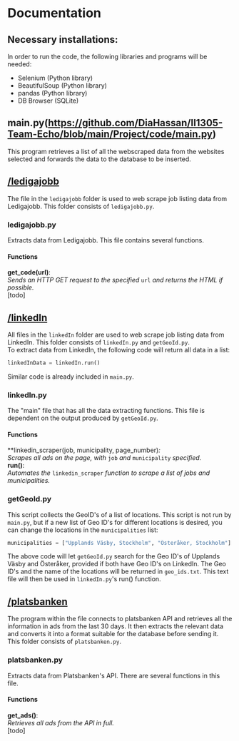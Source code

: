 # Documentation
## Necessary installations:  
In order to run the code, the following libraries and programs will be needed:  
 - Selenium (Python library)
 - BeautifulSoup (Python library)
 - pandas (Python library)
 - DB Browser (SQLite)

## main.py(https://github.com/DiaHassan/II1305-Team-Echo/blob/main/Project/code/main.py)
This program retrieves a list of all the webscraped data from the websites selected and forwards the data to the database to be inserted.

## [/ledigajobb](https://github.com/DiaHassan/II1305-Team-Echo/tree/main/Project/code/ledigajobb)
The file in the ```ledigajobb``` folder is used to web scrape job listing data from Ledigajobb. This folder consists of ```ledigajobb.py```.  

### ledigajobb.py
Extracts data from Ledigajobb. This file contains several functions.
#### Functions
**get_code(url)**:  
*Sends an HTTP GET request to the specified* ```url``` *and returns the HTML if possible.*  
[todo]

## [/linkedIn](https://github.com/DiaHassan/II1305-Team-Echo/tree/main/Project/code/linkedIn)
All files in the ```linkedIn``` folder are used to web scrape job listing data from LinkedIn. This folder consists of ```linkedIn.py``` and ```getGeoId.py```.  
To extract data from LinkedIn, the following code will return all data in a list:
```python
linkedInData = linkedIn.run()
```  
Similar code is already included in ```main.py```.
### linkedIn.py
The "main" file that has all the data extracting functions. This file is dependent on the output produced by ```getGeoId.py```.
#### Functions
**linkedin_scraper(job, municipality, page_number)*:*  
*Scrapes all ads on the page, with* ```job``` *and* ```municipality``` *specified.*  
**run()**:  
*Automates the* ```linkedin_scraper``` *function to scrape a list of jobs and municipalities.*  
### getGeoId.py
This script collects the GeoID's of a list of locations. This script is not run by ```main.py```, but if a new list of Geo ID's for different locations is desired, you can change the locations in the ```municipalities``` list:  
```python
municipalities = ["Upplands Väsby, Stockholm", "Österåker, Stockholm"]
```
The above code will let ```getGeoId.py``` search for the Geo ID's of Upplands Väsby and Österåker, provided if both have Geo ID's on LinkedIn. The Geo ID's and the name of the locations will be returned in ```geo_ids.txt```. This text file will then be used in ```linkedIn.py```'s run() function.

## [/platsbanken](https://github.com/DiaHassan/II1305-Team-Echo/tree/main/Project/code/platsbanken)
The program within the file connects to platsbanken API and retrieves all the information in ads from the last 30 days. It then extracts the relevant data and converts it into a format suitable for the database before sending it. This folder consists of ```platsbanken.py```.  

### platsbanken.py
Extracts data from Platsbanken's API. There are several functions in this file.
#### Functions
**get_ads()**:  
*Retrieves all ads from the API in full.*  
[todo]
